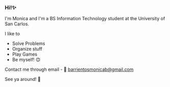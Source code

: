 ### Hi!✨

I'm Monica and I'm a BS Information Technology student at the University of San Carlos.

I like to
- Solve Problems
- Organize stuff
- Play Games
- Be myself! 😊

Contact me through email - 
📧 barrientosmonicab@gmail.com

See ya around! 👋
<!--
**nicabee/nicabee** is a ✨ _special_ ✨ repository because its `README.md` (this file) appears on your GitHub profile.

Here are some ideas to get you started:

- 🔭 I’m currently working on ...
- 🌱 I’m currently learning ...
- 👯 I’m looking to collaborate on ...
- 🤔 I’m looking for help with ...
- 💬 Ask me about ...
- 📫 How to reach me: ...
- 😄 Pronouns: ...
- ⚡ Fun fact: ...
-->
